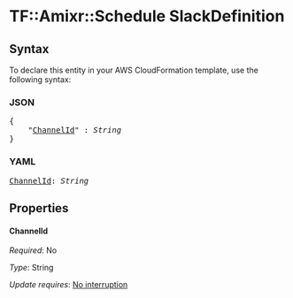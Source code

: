 # TF::Amixr::Schedule SlackDefinition

## Syntax

To declare this entity in your AWS CloudFormation template, use the following syntax:

### JSON

<pre>
{
    "<a href="#channelid" title="ChannelId">ChannelId</a>" : <i>String</i>
}
</pre>

### YAML

<pre>
<a href="#channelid" title="ChannelId">ChannelId</a>: <i>String</i>
</pre>

## Properties

#### ChannelId

_Required_: No

_Type_: String

_Update requires_: [No interruption](https://docs.aws.amazon.com/AWSCloudFormation/latest/UserGuide/using-cfn-updating-stacks-update-behaviors.html#update-no-interrupt)


